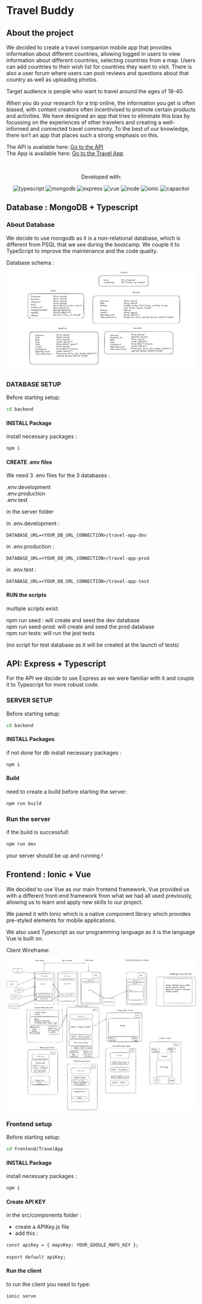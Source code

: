 # Travel Buddy

## About the project

We decided to create a travel companion mobile app that provides information about different countries, allowing logged in users to view information about different countries, selecting countries from a map. Users can add countries to their wish list for countries they want to visit. There is also a user forum where users can post reviews and questions about that country as well as uploading photos.

Target audience is people who want to travel around the ages of 18-40.

When you do your research for a trip online, the information you get is often biased, with content creators often incentivised to promote certain products and activities. We have designed an app that tries to eliminate this bias by focussing on the experiences of other travelers and creating a well-informed and connected travel community. To the best of our knowledge, there isn’t an app that places such a strong emphasis on this.

The API is available here: [Go to the API](https://travel-app-api-8nj9.onrender.com/api)  
The App is available here: [Go to the Travel App](https://travel-app-npm-jog.netlify.app/)

 <div align="center"><br/>
 <p>Developed with: </p>
<img alt="typescript" src="https://img.shields.io/badge/TypeScript-007ACC?style=for-the-badge&logo=typescript&logoColor=white" />
<img alt="mongodb" src="https://img.shields.io/badge/MongoDB-4EA94B?style=for-the-badge&logo=mongodb&logoColor=white" />  
<img alt="express" src="https://img.shields.io/badge/Express.js-404D59?style=for-the-badge" />
<img alt="vue" src="https://img.shields.io/badge/Vue.js-35495E?style=for-the-badge&logo=vue.js&logoColor=4FC08D" />
<img alt="node" src="https://img.shields.io/badge/Node.js-43853D?style=for-the-badge&logo=node.js&logoColor=white" />
<img alt="ionic" src="https://img.shields.io/badge/Ionic-3880FF?style=for-the-badge&logo=ionic&logoColor=white" />
<img alt="capacitor" src="https://img.shields.io/badge/Capacitor-119EFF?style=for-the-badge&logo=Capacitor&logoColor=white" />
</div>

## Database : MongoDB + Typescript

### About Database

We decide to use mongodb as it is a non-relational database, which is different from PSQL that we see during the bootcamp. We couple it to TypeScript to improve the maintenance and the code quality.

Database schema :

![DB Schema](./assets/DB-schema.png)

### DATABASE SETUP

Before starting setup:

```bash
cd backend
```

#### INSTALL Package

install necessary packages :

```bash
npm i
```

#### CREATE .env files

We need 3 .env files for the 3 databases :

.env.development  
.env.production  
.env.test

in the server folder

in .env.development :

```JS
DATABASE_URL=<YOUR_DB_URL_CONNECTION>/travel-app-dev
```

in .env.production :

```JS
DATABASE_URL=<YOUR_DB_URL_CONNECTION>/travel-app-prod
```

in .env.test :

```JS
DATABASE_URL=<YOUR_DB_URL_CONNECTION>/travel-app-test
```

#### RUN the scripts

multiple scripts exist:

npm run seed : will create and seed the dev database  
npm run seed-prod: will create and seed the prod database  
npm run tests: will run the jest tests

(no script for test database as it will be created at the launch of tests)

## API: Express + Typescript

For the API we decide to use Express as we were familiar with it and couple it to Typescript for more robust code.

### SERVER SETUP

Before starting setup:

```bash
cd backend
```

#### INSTALL Packages

if not done for db install necessary packages :

```bash
npm i
```

#### Build

need to create a build before starting the server:

```bash
npm run build
```

### Run the server

if the build is successfull:

```bash
npm run dev
```

your server should be up and running !

## Frontend : Ionic + Vue

We decided to use Vue as our main frontend framework. Vue provided us with a different front-end framework from what we had all used previously, allowing us to learn and apply new skills to our project.

We paired it with Ionic which is a native component library which provides pre-styled elements for mobile applications.

We also used Typescript as our programming language as it is the language Vue is built on.

Client Wireframe:

![wireframe](./assets/travelProjwireframe.PNG)

### Frontend setup

Before starting setup:

```bash
cd frontend/TravelApp
```

#### INSTALL Package

install necessary packages :

```bash
npm i
```

#### Create API KEY

in the src/components folder :

- create a APIKey.js file
- add this :

```JS
const apiKey = { mapsKey: YOUR_GOOGLE_MAPS_KEY };

export default apiKey;
```

#### Run the client

to run the client you need to type:

```bash
ionic serve
```
